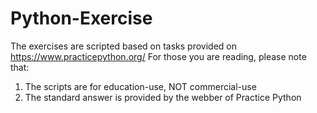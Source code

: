 # Python-Exercise
The exercises are scripted based on tasks provided on https://www.practicepython.org/
For those you are reading, please note that:
1. The scripts are for education-use, NOT commercial-use
2. The standard answer is provided by the webber of Practice Python
